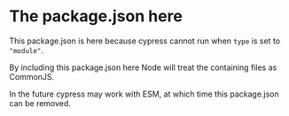# The package.json here
This package.json is here because cypress cannot run when `type` is set to `"module"`.

By including this package.json here Node will treat the containing files as CommonJS.

In the future cypress may work with ESM, at which time this package.json can be removed.
